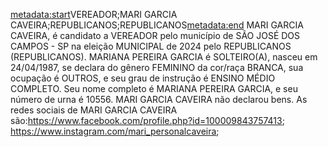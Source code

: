 <metadata:start>VEREADOR;MARI GARCIA CAVEIRA;REPUBLICANOS;REPUBLICANOS<metadata:end>
MARI GARCIA CAVEIRA, é candidato a VEREADOR pelo município de SÃO JOSÉ DOS CAMPOS - SP na eleição MUNICIPAL de 2024 pelo REPUBLICANOS (REPUBLICANOS). MARIANA PEREIRA GARCIA é SOLTEIRO(A), nasceu em 24/04/1987, se declara do gênero FEMININO da cor/raça BRANCA, sua ocupação é OUTROS, e seu grau de instrução é ENSINO MÉDIO COMPLETO. Seu nome completo é MARIANA PEREIRA GARCIA, e seu número de urna é 10556.
MARI GARCIA CAVEIRA não declarou bens.
As redes sociais de MARI GARCIA CAVEIRA são:https://www.facebook.com/profile.php?id=100009843757413; https://www.instagram.com/mari_personalcaveira;